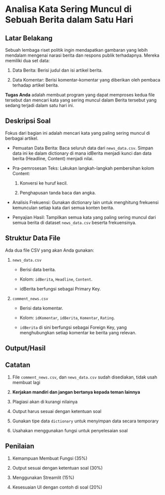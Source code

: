 # Analisa Kata Sering Muncul di Sebuah Berita dalam Satu Hari

## Latar Belakang

Sebuah lembaga riset politik ingin mendapatkan gambaran yang lebih mendalam mengenai narasi berita dan respons publik terhadapnya. Mereka memiliki dua set data:

1. Data Berita: Berisi judul dan isi artikel berita.

2. Data Komentar: Berisi komentar-komentar yang diberikan oleh pembaca terhadap artikel berita.

**Tugas Anda** adalah membuat program yang dapat memproses kedua file tersebut dan mencari kata yang sering muncul dalam Berita tersebut yang sedang terjadi dalam satu hari ini.

## Deskripsi Soal

Fokus dari bagian ini adalah mencari kata yang paling sering muncul di berbagai artikel.

- Pemuatan Data Berita: Baca seluruh data dari `news_data.csv`. Simpan data ini ke dalam dictionary di mana idBerita menjadi kunci dan data berita (Headline, Content) menjadi nilai.

- Pra-pemrosesan Teks: Lakukan langkah-langkah pembersihan kolom Content:

  1. Konversi ke huruf kecil.

  2. Penghapusan tanda baca dan angka.

- Analisis Frekuensi: Gunakan dictionary lain untuk menghitung frekuensi kemunculan setiap kata dari semua konten berita.

- Penyajian Hasil: Tampilkan semua kata yang paling sering muncul dari semua berita di dataset `news_data.csv` beserta frekuensinya.

## Struktur Data File

Ada dua file CSV yang akan Anda gunakan:

1. `news_data.csv`

   - Berisi data berita.

   - Kolom: `idBerita`, `Headline`, `Content`.

   - idBerita berfungsi sebagai Primary Key.

2. `comment_news.csv`

   - Berisi data komentar.

   - Kolom: `idKomentar`, `idBerita`, `Komentar`, `Rating`.

   - `idBerita` di sini berfungsi sebagai Foreign Key, yang menghubungkan setiap komentar ke berita yang relevan.

## Output/Hasil

## Catatan

1. File `comment_news.csv`, dan `news_data.csv` sudah disediakan, tidak usah membuat lagi

2. **Kerjakan mandiri dan jangan bertanya kepada teman lainnya**

3. Plagiasi akan di kurangi nilainya

4. Output harus sesuai dengan ketentuan soal

5. Gunakan tipe data `dictionary` untuk menyimpan data secara temporary

6. Usahakan menggunakan fungsi untuk penyelesaian soal

## Penilaian

1. Kemampuan Membuat Fungsi (35%)

2. Output sesuai dengan ketentuan soal (30%)

3. Menggunakan Streamlit (15%)

4. Kesesuaian UI dengan contoh di soal (20%)
